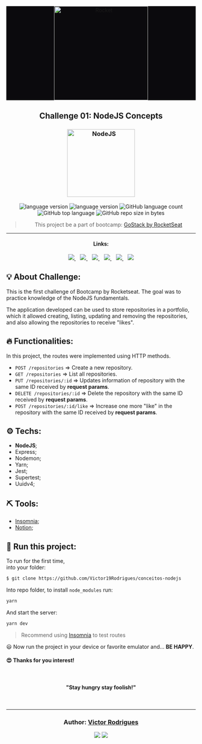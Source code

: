 <div align="center" style="background-color:#0B0A0D;">
  <img alt="Rocket" height="250"
    src="https://hotmart.s3.amazonaws.com/product_pictures/6bd576fb-5d9f-4c15-b59d-482ff6a26cbe/GO1.png"
  />
</div>

<h2 align="center">
   Challenge 01: NodeJS Concepts
</h2>

<h3 align="center">
  <img alt="NodeJS" 
    src="https://arrayoutofindex.files.wordpress.com/2017/06/node.png" width="180px"/>
</h3>

<p align="center">

  <img alt="language version" src="https://img.shields.io/badge/Node-v_12.16.1-339933?logo=node.js">

  <img alt="language version" src="https://img.shields.io/badge/Yarn-v_1.22.4-2C8EBB?logo=Yarn">

  <img alt="GitHub language count" src="https://img.shields.io/github/languages/count/Victor19Rodrigues/conceitos-nodejs">

  <img alt="GitHub top language" src="https://img.shields.io/github/languages/top/Victor19Rodrigues/conceitos-nodejs">
  
  <img alt="GitHub repo size in bytes" src="https://img.shields.io/github/repo-size/Victor19Rodrigues/conceitos-nodejs">

</p>

<blockquote align="center">
  This project be a part of bootcamp: 
    <a href="https://rocketseat.com.br/gostack">
      GoStack by RocketSeat
    </a> 
</blockquote>

<hr/>

<h4 align="center">Links:</h4>

<p align="center">

  <a href="#-about-challenge">
    <img src="https://img.shields.io/badge/About_Challenge-a5a5a5"/>
  </a>&nbsp;&nbsp;
  <a href="#-functionalities">
    <img src="https://img.shields.io/badge/Functionalities-a5a5a5"/>
  </a>&nbsp;&nbsp;
  <a href="-techs">
    <img src="https://img.shields.io/badge/Techs-a5a5a5"/>
  </a>&nbsp;&nbsp;
  <a href="#-tools">
    <img src="https://img.shields.io/badge/Tools-a5a5a5"/>
  </a>&nbsp;&nbsp;
  <a href="#-run-this-project">
    <img src="https://img.shields.io/badge/Run_this_project-a5a5a5"/>
  </a>&nbsp;&nbsp;
  <a href="#author-victor-rodrigues">
    <img src="https://img.shields.io/badge/Author-a5a5a5"/>
  </a>

</p>

## 💡 About Challenge:

This is the first challenge of Bootcamp by Rocketseat. The goal was to practice knowledge of the NodeJS fundamentals.

The application developed can be used to store repositories in a portfolio, which it allowed creating, listing, updating and removing the repositories, and also allowing the repositories to receive "likes".

## 🔥 Functionalities:

In this project, the routes were implemented using HTTP methods.
* `POST /repositories` => Create a new repository.
* `GET /repositories` => List all repositories.
* `PUT /repositories/:id` => Updates information of repository with the same ID received by __request params__.
* `DELETE /repositories/:id` => Delete the repository with the same ID received by __request params__.
* `POST /repositories/:id/like` => Increase one more "like" in the repository with the same ID received by __request params__.

## ⚙️ Techs:

* __NodeJS__;
* Express;
* Nodemon;
* Yarn;
* Jest;
* Supertest;
* Uuidv4;

## ⛏ Tools:

* [Insomnia](https://insomnia.rest/download/);
* [Notion](https://www.notion.so/?utm_source=google&utm_campaign=brand_alpha&utm_content=row&utm_term=notion&gclid=CjwKCAjw1cX0BRBmEiwAy9tKHs5ggnFG4dmfW38kOuGDTQS1-YjRGg01PuIriv8ftUuAUzeoU7QFFxoCAkIQAvD_BwE);


## 🏁 Run this project:

To run for the first time,  
into your folder:

```bash
$ git clone https://github.com/Victor19Rodrigues/conceitos-nodejs
```

Into repo folder, to install ```node_modules``` run:

```bash
yarn
```

And start the server: 

```bash
yarn dev
```

> Recommend using [Insomnia](https://insomnia.rest/download/) to test routes

😃 Now run the project in your device or favorite emulator and...
**BE HAPPY**.

<h4>
  😍 Thanks for you interest! 
</h4>

<br/>

<h4 align="center">
  "Stay hungry stay foolish!"
</h4>

<br/>

---

<h3 align="center">
Author: <a alt="Victor Rodrigues" href="https://github.com/Victor19Rodrigues">Victor Rodrigues</a>
</h3>

<p align="center">

  <a alt="Victor Rodrigues" href="https://www.linkedin.com/in/victor-rodrigues-676563ba/">
    <img src="https://img.shields.io/badge/LinkedIn-Victor_Rodrigues-0077B5?logo=linkedin"/></a>
  <a alt="Victor Rodrigues" href="https://github.com/Victor19Rodrigues ">
  <img src="https://img.shields.io/badge/Victor_Rodrigues-GitHub-000?logo=github"/></a>

</p>

